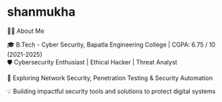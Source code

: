 # shanmukha


👨‍💻 About Me

🎓 B.Tech - Cyber Security, Bapatla Engineering College | CGPA: 6.75 / 10 (2021-2025)        
🛡️ Cybersecurity Enthusiast | Ethical Hacker | Threat Analyst

🌱 Exploring Network Security, Penetration Testing & Security Automation

💡 Building impactful security tools and solutions to protect digital systems

